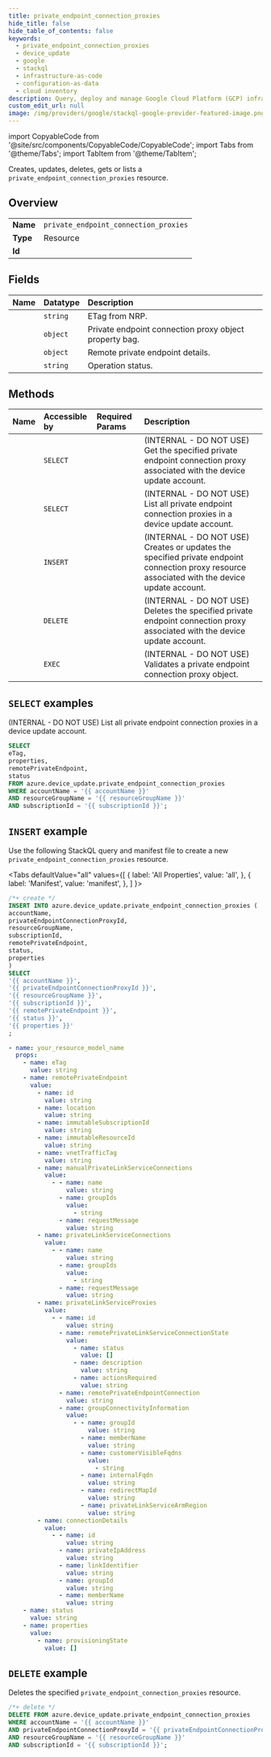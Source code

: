 ```yaml
---
title: private_endpoint_connection_proxies
hide_title: false
hide_table_of_contents: false
keywords:
  - private_endpoint_connection_proxies
  - device_update
  - google
  - stackql
  - infrastructure-as-code
  - configuration-as-data
  - cloud inventory
description: Query, deploy and manage Google Cloud Platform (GCP) infrastructure and resources using SQL
custom_edit_url: null
image: /img/providers/google/stackql-google-provider-featured-image.png
---
```


import CopyableCode from '@site/src/components/CopyableCode/CopyableCode';
import Tabs from '@theme/Tabs';
import TabItem from '@theme/TabItem';

Creates, updates, deletes, gets or lists a <code>private_endpoint_connection_proxies</code> resource.

## Overview
<table><tbody>
<tr><td><b>Name</b></td><td><code>private_endpoint_connection_proxies</code></td></tr>
<tr><td><b>Type</b></td><td>Resource</td></tr>
<tr><td><b>Id</b></td><td><CopyableCode code="azure.device_update.private_endpoint_connection_proxies" /></td></tr>
</tbody></table>

## Fields
| Name | Datatype | Description |
|:-----|:---------|:------------|
| <CopyableCode code="eTag" /> | `string` | ETag from NRP. |
| <CopyableCode code="properties" /> | `object` | Private endpoint connection proxy object property bag. |
| <CopyableCode code="remotePrivateEndpoint" /> | `object` | Remote private endpoint details. |
| <CopyableCode code="status" /> | `string` | Operation status. |

## Methods
| Name | Accessible by | Required Params | Description |
|:-----|:--------------|:----------------|:------------|
| <CopyableCode code="get" /> | `SELECT` | <CopyableCode code="accountName, privateEndpointConnectionProxyId, resourceGroupName, subscriptionId" /> | (INTERNAL - DO NOT USE) Get the specified private endpoint connection proxy associated with the device update account. |
| <CopyableCode code="list_by_account" /> | `SELECT` | <CopyableCode code="accountName, resourceGroupName, subscriptionId" /> | (INTERNAL - DO NOT USE) List all private endpoint connection proxies in a device update account. |
| <CopyableCode code="create_or_update" /> | `INSERT` | <CopyableCode code="accountName, privateEndpointConnectionProxyId, resourceGroupName, subscriptionId" /> | (INTERNAL - DO NOT USE) Creates or updates the specified private endpoint connection proxy resource associated with the device update account. |
| <CopyableCode code="delete" /> | `DELETE` | <CopyableCode code="accountName, privateEndpointConnectionProxyId, resourceGroupName, subscriptionId" /> | (INTERNAL - DO NOT USE) Deletes the specified private endpoint connection proxy associated with the device update account. |
| <CopyableCode code="validate" /> | `EXEC` | <CopyableCode code="accountName, privateEndpointConnectionProxyId, resourceGroupName, subscriptionId" /> | (INTERNAL - DO NOT USE) Validates a private endpoint connection proxy object. |

## `SELECT` examples

(INTERNAL - DO NOT USE) List all private endpoint connection proxies in a device update account.


```sql
SELECT
eTag,
properties,
remotePrivateEndpoint,
status
FROM azure.device_update.private_endpoint_connection_proxies
WHERE accountName = '{{ accountName }}'
AND resourceGroupName = '{{ resourceGroupName }}'
AND subscriptionId = '{{ subscriptionId }}';
```
## `INSERT` example

Use the following StackQL query and manifest file to create a new <code>private_endpoint_connection_proxies</code> resource.

<Tabs
    defaultValue="all"
    values={[
        { label: 'All Properties', value: 'all', },
        { label: 'Manifest', value: 'manifest', },
    ]
}>
<TabItem value="all">

```sql
/*+ create */
INSERT INTO azure.device_update.private_endpoint_connection_proxies (
accountName,
privateEndpointConnectionProxyId,
resourceGroupName,
subscriptionId,
remotePrivateEndpoint,
status,
properties
)
SELECT 
'{{ accountName }}',
'{{ privateEndpointConnectionProxyId }}',
'{{ resourceGroupName }}',
'{{ subscriptionId }}',
'{{ remotePrivateEndpoint }}',
'{{ status }}',
'{{ properties }}'
;
```
</TabItem>
<TabItem value="manifest">

```yaml
- name: your_resource_model_name
  props:
    - name: eTag
      value: string
    - name: remotePrivateEndpoint
      value:
        - name: id
          value: string
        - name: location
          value: string
        - name: immutableSubscriptionId
          value: string
        - name: immutableResourceId
          value: string
        - name: vnetTrafficTag
          value: string
        - name: manualPrivateLinkServiceConnections
          value:
            - - name: name
                value: string
              - name: groupIds
                value:
                  - string
              - name: requestMessage
                value: string
        - name: privateLinkServiceConnections
          value:
            - - name: name
                value: string
              - name: groupIds
                value:
                  - string
              - name: requestMessage
                value: string
        - name: privateLinkServiceProxies
          value:
            - - name: id
                value: string
              - name: remotePrivateLinkServiceConnectionState
                value:
                  - name: status
                    value: []
                  - name: description
                    value: string
                  - name: actionsRequired
                    value: string
              - name: remotePrivateEndpointConnection
                value: string
              - name: groupConnectivityInformation
                value:
                  - - name: groupId
                      value: string
                    - name: memberName
                      value: string
                    - name: customerVisibleFqdns
                      value:
                        - string
                    - name: internalFqdn
                      value: string
                    - name: redirectMapId
                      value: string
                    - name: privateLinkServiceArmRegion
                      value: string
        - name: connectionDetails
          value:
            - - name: id
                value: string
              - name: privateIpAddress
                value: string
              - name: linkIdentifier
                value: string
              - name: groupId
                value: string
              - name: memberName
                value: string
    - name: status
      value: string
    - name: properties
      value:
        - name: provisioningState
          value: []

```
</TabItem>
</Tabs>

## `DELETE` example

Deletes the specified <code>private_endpoint_connection_proxies</code> resource.

```sql
/*+ delete */
DELETE FROM azure.device_update.private_endpoint_connection_proxies
WHERE accountName = '{{ accountName }}'
AND privateEndpointConnectionProxyId = '{{ privateEndpointConnectionProxyId }}'
AND resourceGroupName = '{{ resourceGroupName }}'
AND subscriptionId = '{{ subscriptionId }}';
```
